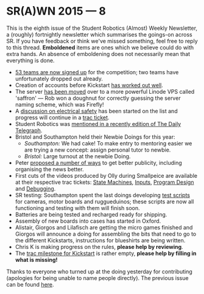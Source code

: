 # SR(A)WN 2015 — 8

This is the eighth issue of the Student Robotics (Almost) Weekly Newsletter, a (roughly) fortnightly newsletter which summarises the goings-on across SR. If you have feedback or think we've missed something, feel free to reply to this thread. **Emboldened** items are ones which we believe could do with extra hands. An absence of emboldening does not necessarily mean that everything is done.

 - [53 teams are now signed up][2015-teams] for the competition; two teams have unfortunately dropped out already.
 - Creation of accounts before Kickstart [has worked out well][2015-account-creation].
 - The server [has been moved][server-move] over to a more powerful Linode VPS called 'saffron' — Rob won a doughnut for correctly guessing the server naming scheme, which was Firefly!
 - A [discussion on electrical safety][electrical-safety-list] has been started on the list and progress will continue in a [trac ticket][electrical-safety-trac].
 - Student Robotics was [mentioned in a recently edition of The Daily Telegraph][daily-telegraph].
 - Bristol and Southampton held their Newbie Doings for this year:
   - *Southampton:* We had cake! To make entry to mentoring easier we are trying a new concept: assign personal tutor to newbie.
   - *Bristol:* Large turnout at the newbie Doing.
 - Peter [proposed a number of ways][publicity] to get better publicity, including organising the news better.
 - First cuts of the videos produced by Olly during Smallpeice are available at their respective trac tickets: [State Machines][videos-state-machines], [Inputs][videos-inputs], [Program Design][videos-program-design] and [Debugging][videos-debugging].
 - SR testing: Southampton spent the last doings developing [test scripts][test-scripts] for cameras, motor boards and ruggueduinos; these scripts are now all functioning and testing with them will finish soon.
 - Batteries are being tested and recharged ready for shipping.
 - Assembly of new boards into cases has started in Oxford.
 - Alistair, Giorgos and Lilafisch are getting the micro games finished and Giorgos will announce a doing for assembling the bits that need to go to the different Kickstarts, instructions for blueshirts are being written.
 - Chris K is making progress on the rules, **please help by reviewing**.
 - The [trac milestone for Kickstart][kickstart-milestone] is rather empty, **please help by filling in what is missing!**

Thanks to everyone who turned up at the doing yesterday for contributing (apologies for being unable to name people directly). The previous issue can be found [here][previous-issue].

[2015-teams]: https://www.studentrobotics.org/trac/wiki/2015/Teams
[2015-account-creation]: https://groups.google.com/d/topic/srobo-devel/NIqflkL6JhQ/discussion
[server-move]: https://groups.google.com/d/topic/srobo-devel/1-jc3_WhzgQ/discussion
[electrical-safety-list]: https://groups.google.com/d/topic/srobo/IyDYyHGGVjs/discussion
[electrical-safety-trac]: https://www.studentrobotics.org/trac/ticket/2582
[daily-telegraph]: https://groups.google.com/d/topic/srobo/30PrnzJws8Q/discussion
[videos-state-machines]: https://www.studentrobotics.org/trac/ticket/2588
[videos-inputs]: https://www.studentrobotics.org/trac/ticket/2585
[videos-program-design]: https://www.studentrobotics.org/trac/ticket/2584
[videos-debugging]: https://www.studentrobotics.org/trac/ticket/2583
[test-scripts]: https://github.com/Muzer/sr-test-scripts
[publicity]: https://groups.google.com/d/topic/srobo/2DJJgpCf9yg/discussion
[kickstart-milestone]: https://www.studentrobotics.org/trac/query?group=status&milestone=SR2015+Kickstart
[previous-issue]: https://groups.google.com/d/topic/srobo/y-IAVCfbKj0/discussion
